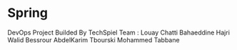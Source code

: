 # Spring
DevOps Project
Builded By TechSpiel Team :
Louay Chatti 
Bahaeddine Hajri
Walid Bessrour
AbdelKarim Tbourski
Mohammed Tabbane

